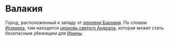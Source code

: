 # Валакия

Город, расположенный к западу от [деревни Баровия](barovia-village.md). По словам [Исмарка](../characters/npc/ismark-kolyanovich.md), там находится [церковь святого Андрала](st-andrals-church.md), которая может стать безопасным убежищем для [Ирины](../characters/npc/ireena-kolyana.md).
